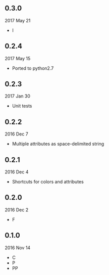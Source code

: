 ## 0.3.0
2017 May 21
- I

## 0.2.4
2017 May 15
- Ported to python2.7

## 0.2.3
2017 Jan 30
- Unit tests

## 0.2.2
2016 Dec 7
- Multiple attributes as space-delimited string

## 0.2.1
2016 Dec 4
- Shortcuts for colors and attributes

## 0.2.0
2016 Dec 2
- F

## 0.1.0
2016 Nov 14
- C
- P
- PP

